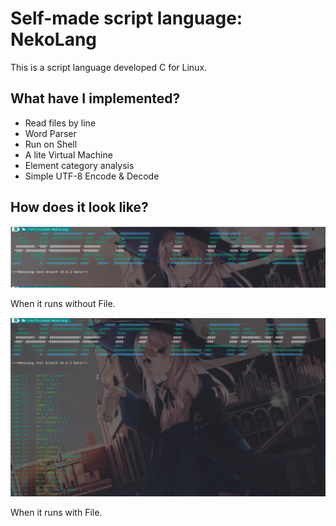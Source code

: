 # Self-made script language: NekoLang



This is a script language developed C for Linux.



## What have I implemented?

- Read files by line
- Word Parser
- Run on Shell
- A lite Virtual Machine
- Element category analysis
- Simple UTF-8 Encode & Decode

## How does it look like?

![image-Run Without File](/images/image1.png)

 When it runs without File.

![image-Run With File](/images/image-2.png)

When it runs with File.

